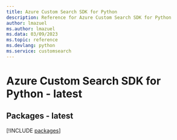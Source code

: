 ```yaml
---
title: Azure Custom Search SDK for Python
description: Reference for Azure Custom Search SDK for Python
author: lmazuel
ms.author: lmazuel
ms.data: 03/09/2023
ms.topic: reference
ms.devlang: python
ms.service: customsearch
---
```

# Azure Custom Search SDK for Python - latest
## Packages - latest
[!INCLUDE [packages](custom-search-index.md)]
